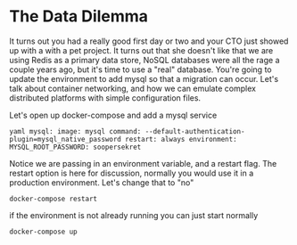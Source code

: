 # The Data Dilemma

It turns out you had a really good first day or two and your CTO just showed up with a with a pet project. It turns out that she doesn't like that we are using Redis as a primary data store, NoSQL databases were all the rage a couple years ago, but it's time to use a "real" database. You're going to update the environment to add mysql so that a migration can occur. Let's talk about container networking, and how we can emulate complex distributed platforms with simple configuration files.


Let's open up docker-compose and add a mysql service

``yaml
mysql:
  image: mysql
  command: --default-authentication-plugin=mysql_native_password
  restart: always
  environment:
    MYSQL_ROOT_PASSWORD: soopersekret
``

Notice we are passing in an environment variable, and a restart flag. The restart option is here for discussion, normally you would use it in  a production environment. Let's change that to  "no"

`docker-compose restart`

if the environment is not already running you can just start normally

`docker-compose up`
